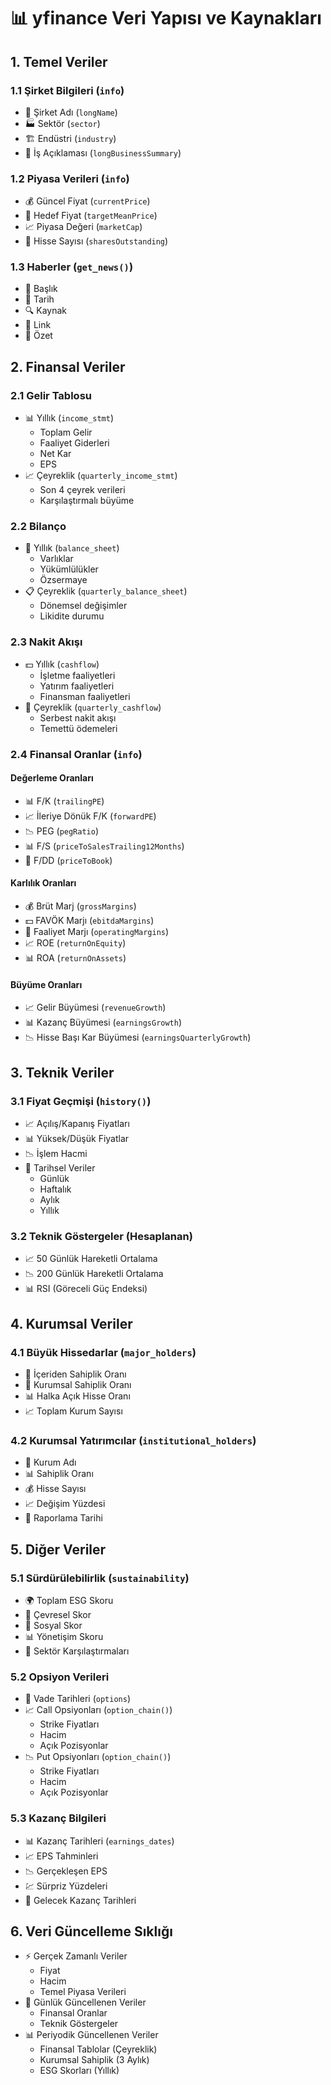 # 📊 yfinance Veri Yapısı ve Kaynakları

## 1. Temel Veriler
### 1.1 Şirket Bilgileri (`info`)
- 🏢 Şirket Adı (`longName`)
- 🏭 Sektör (`sector`)
- 🏗️ Endüstri (`industry`)
- 📝 İş Açıklaması (`longBusinessSummary`)

### 1.2 Piyasa Verileri (`info`)
- 💰 Güncel Fiyat (`currentPrice`)
- 🎯 Hedef Fiyat (`targetMeanPrice`)
- 📈 Piyasa Değeri (`marketCap`)
- 🔢 Hisse Sayısı (`sharesOutstanding`)

### 1.3 Haberler (`get_news()`)
- 📰 Başlık
- 📅 Tarih
- 🔍 Kaynak
- 🔗 Link
- 📄 Özet

## 2. Finansal Veriler
### 2.1 Gelir Tablosu
- 📊 Yıllık (`income_stmt`)
  - Toplam Gelir
  - Faaliyet Giderleri
  - Net Kar
  - EPS
- 📈 Çeyreklik (`quarterly_income_stmt`)
  - Son 4 çeyrek verileri
  - Karşılaştırmalı büyüme

### 2.2 Bilanço
- 📑 Yıllık (`balance_sheet`)
  - Varlıklar
  - Yükümlülükler
  - Özsermaye
- 📋 Çeyreklik (`quarterly_balance_sheet`)
  - Dönemsel değişimler
  - Likidite durumu

### 2.3 Nakit Akışı
- 💵 Yıllık (`cashflow`)
  - İşletme faaliyetleri
  - Yatırım faaliyetleri
  - Finansman faaliyetleri
- 💸 Çeyreklik (`quarterly_cashflow`)
  - Serbest nakit akışı
  - Temettü ödemeleri

### 2.4 Finansal Oranlar (`info`)
#### Değerleme Oranları
- 📊 F/K (`trailingPE`)
- 📈 İleriye Dönük F/K (`forwardPE`)
- 📉 PEG (`pegRatio`)
- 📊 F/S (`priceToSalesTrailing12Months`)
- 📑 F/DD (`priceToBook`)

#### Karlılık Oranları
- 💰 Brüt Marj (`grossMargins`)
- 💵 FAVÖK Marjı (`ebitdaMargins`)
- 💸 Faaliyet Marjı (`operatingMargins`)
- 📈 ROE (`returnOnEquity`)
- 📊 ROA (`returnOnAssets`)

#### Büyüme Oranları
- 📈 Gelir Büyümesi (`revenueGrowth`)
- 📊 Kazanç Büyümesi (`earningsGrowth`)
- 📉 Hisse Başı Kar Büyümesi (`earningsQuarterlyGrowth`)

## 3. Teknik Veriler
### 3.1 Fiyat Geçmişi (`history()`)
- 📈 Açılış/Kapanış Fiyatları
- 📊 Yüksek/Düşük Fiyatlar
- 📉 İşlem Hacmi
- 📅 Tarihsel Veriler
  - Günlük
  - Haftalık
  - Aylık
  - Yıllık

### 3.2 Teknik Göstergeler (Hesaplanan)
- 📈 50 Günlük Hareketli Ortalama
- 📉 200 Günlük Hareketli Ortalama
- 📊 RSI (Göreceli Güç Endeksi)

## 4. Kurumsal Veriler
### 4.1 Büyük Hissedarlar (`major_holders`)
- 👥 İçeriden Sahiplik Oranı
- 🏢 Kurumsal Sahiplik Oranı
- 📊 Halka Açık Hisse Oranı
- 📈 Toplam Kurum Sayısı

### 4.2 Kurumsal Yatırımcılar (`institutional_holders`)
- 🏢 Kurum Adı
- 📊 Sahiplik Oranı
- 💰 Hisse Sayısı
- 📈 Değişim Yüzdesi
- 📅 Raporlama Tarihi

## 5. Diğer Veriler
### 5.1 Sürdürülebilirlik (`sustainability`)
- 🌍 Toplam ESG Skoru
- 🌱 Çevresel Skor
- 👥 Sosyal Skor
- 📊 Yönetişim Skoru
- 🏢 Sektör Karşılaştırmaları

### 5.2 Opsiyon Verileri
- 📅 Vade Tarihleri (`options`)
- 📈 Call Opsiyonları (`option_chain()`)
  - Strike Fiyatları
  - Hacim
  - Açık Pozisyonlar
- 📉 Put Opsiyonları (`option_chain()`)
  - Strike Fiyatları
  - Hacim
  - Açık Pozisyonlar

### 5.3 Kazanç Bilgileri
- 📊 Kazanç Tarihleri (`earnings_dates`)
- 📈 EPS Tahminleri
- 📉 Gerçekleşen EPS
- 💹 Sürpriz Yüzdeleri
- 📅 Gelecek Kazanç Tarihleri

## 6. Veri Güncelleme Sıklığı
- ⚡ Gerçek Zamanlı Veriler
  - Fiyat
  - Hacim
  - Temel Piyasa Verileri
- 📅 Günlük Güncellenen Veriler
  - Finansal Oranlar
  - Teknik Göstergeler
- 📊 Periyodik Güncellenen Veriler
  - Finansal Tablolar (Çeyreklik)
  - Kurumsal Sahiplik (3 Aylık)
  - ESG Skorları (Yıllık)
